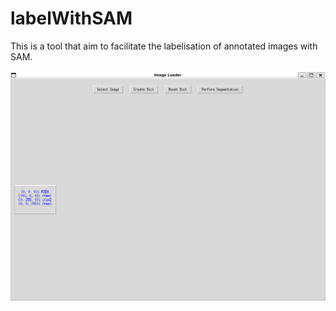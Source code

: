 # labelWithSAM
This is a tool that aim to facilitate the labelisation of annotated images with SAM.

![My Image](ex.png)
